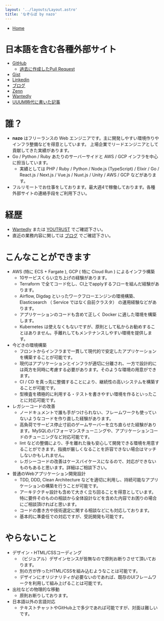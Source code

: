 ```yaml
---
layout: '../layouts/Layout.astro'
title: 'なぞらぼ by nazo'
---
```


- [Home](/)

# 日本語を含む各種外部サイト

- [GitHub](https://github.com/nazo)
  - [過去に作成したPull Request](https://github.com/pulls?q=is%3Apr+author%3Anazo+archived%3Afalse+is%3Apublic+-owner%3Anazo)
- [Gist](https://gist.github.com/nazo)
- [Linkedin](https://www.linkedin.com/in/nazolabo/)
- [ブログ](https://nazo.hatenablog.com/)
- [Zenn](https://zenn.dev/nazo/)
- [Wantedly](https://www.wantedly.com/id/nazone)
- [UUUM時代に書いた記事](https://web.archive.org/web/20200927110431/https://system.blog.uuum.jp/archive/author/nazone)

# 誰？

- **nazo** はフリーランスの Web エンジニアです。主に開発しやすい環境作りやインフラ整備などを得意としています。 上場企業でリードエンジニアとして貢献してきた実績があります。
- Go / Python / Ruby あたりのサーバーサイドと AWS / GCP インフラを中心に担当しています。
  - 実績としては PHP / Ruby / Python / Node.js (TypeScript) / Elixir / Go / React.js / Next.js / Vue.js / Nuxt.js / Unity / AWS / GCP などがあります。
- フルリモートでお仕事をしております。最大週4で稼働しております。各種外部サイトの連絡手段をご利用下さい。

# 経歴

- [Wantedly](https://www.wantedly.com/id/nazone) または [YOUTRUST](https://youtrust.jp/users/2a1b82d8abe061e9f9690ef943a19c15) でご確認下さい。
- 直近の業務内容に関しては [ブログ](https://nazo.hatenablog.com/archive/category/works) でご確認下さい。

# こんなことができます

- AWS (特に ECS + Fargate ), GCP ( 特に Cloud Run ) によるインフラ構築
  - 10サービスくらい立ち上げの経験があります。
  - Terraform で全てコード化し、CI上でapplyするフローを組んだ経験があります。
  - Airflow, Digdag といったワークフローエンジンの環境構築、Elasticsearch （ Service ではなく自前クラスタ） の運用経験などがあります。
  - アプリケーションのコードも含めて正しく Docker に適した環境を構築します。
  - Kubernetes は使えなくもないですが、原則として私からお勧めすることはありません。手離れしてもメンテナンスしやすい環境を提供します。
- 今どきの環境構築
  - フロントからインフラまで一貫して現代的で安定したアプリケーションを構築することが可能です。
  - 現代はアプリケーションとインフラが適切に分離され、一方で設計的には両方を同時に考慮する必要があります。そのような環境の用意ができます。
  - CI / CD を真っ先に整備することにより、継続性の高いシステムを構築することが可能です。
  - 型検査を積極的に利用する・テストを書きやすい環境を作るといったことに対応可能です。
- レガシーコードの改善
  - ノードキュメントで誰も手がつけられない、フレームワークも使っていないようなコードを作り直した経験があります。
  - 高負荷でサービス停止寸前のゲームサーバーを立ち直らせた経験があります。MySQLのパフォーマンスチューニングや、アプリケーションコードのチューニングなど対応可能です。
  - lint などの整備により、手を離れた後も安心して開発できる環境を用意することができます。指摘が厳しくなることを許容できない場合はマッチしないかもしれません。
  - レガシーコードの改善はケースバイケースになるので、対応ができないものもあると思います。詳細はご相談下さい。
- 普通のWebアプリケーション開発設計
  - TDD, DDD, Clean Architecture などを適切に利用し、持続可能なアプリケーションの構築を行うことが可能です。
  - アーキテクチャ設計も含めて大きく立ち回ることを得意としています。特に要件そのものの相談から全体設計などを含めた内容でお困りの場合にご相談頂ければと思います。
  - コードの書き方や技術選定に関する相談などにも対応しております。
  - 基本的に準委任での対応ですが、受託開発も可能です。

# やらないこと

- デザイン・HTML/CSSコーディング
  - （ビジュアル）デザインセンスが皆無なので原則お断りさせて頂いております。
  - 別の方が作ったHTML/CSSを組み込むようなことは可能です。
  - デザインにオリジナリティが必要ないのであれば、既存のUIフレームワークを利用して組み上げることは可能です。
- 出社などの物理的な移動
  - 原則お断りしております。
- 日本語以外の言語対応
  - テキストチャットやGitHub上で多少であれば可能ですが、対面は難しいです。
